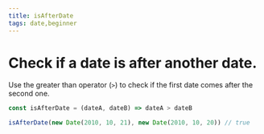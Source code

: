 ```yaml
---
title: isAfterDate
tags: date,beginner
---
```


# Check if a date is after another date.

Use the greater than operator (`>`) to check if the first date comes after the second one.

```js
const isAfterDate = (dateA, dateB) => dateA > dateB
```

```js
isAfterDate(new Date(2010, 10, 21), new Date(2010, 10, 20)) // true
```

